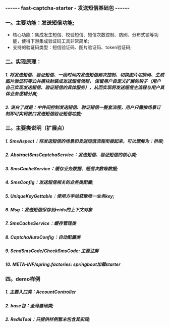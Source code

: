 ### ------ fast-captcha-starter - 发送短信基础包 ------

### 一。主要功能：发送短信功能;
- 核心功能：集成发生短信、校验短信、短信次数控制、防刷、分布式锁等功能，使得下游集成验证码工具非常简单;
- 支持的验证码类型：短信验证码、图片验证码、token验证码;

### 二。实现原理：
<h5> 1. 将发送短信、验证短信、一段时间内发送短信频次控制、切换图片切换码、生成图片验证码等公共模块封装成发送短信流程，
        保留用户自定义扩展的钩子（用户自己实现发送短信、验证短信的具体服务），从而实现将发送短信主流程与用户具体业务逻辑分离;
<h5> 2. 说白了就是：中件间控制发送短信、验证短信一整套流程，用户只需按场景订制即可实现接口发送短信验证短信功能;
        
### 三。主要类说明（扩展点）
<h5> 1. SmsAspect：将发送短信的场景和发送短信流程衔接起来，可以理解为：桥梁;
<h5> 2. AbstractSmsCaptchaService：发送短信、验证短信的核心类;
<h5> 3. SmsCacheService：缓存业务数据、短信次数等数据;
<h5> 4. SmsConfig：发送短信相关的业务类配置;
<h5> 5. UniqueKeyGettable：使用方手动获取唯一业务key;
<h5> 6. Msg：发送短信保存到reids的上下文对象
<h5> 7. SmsCacheService：缓存管理类
<h5> 8. CaptchaAutoConfig：自动配置类
<h5> 9. SendSmsCode/CheckSmsCode: 主要注解
<h5> 10. META-INF/spring.factories: springboot加载starter


### 四。demo样例
<h5> 1. 主要入口类：AccountController
<h5> 2. base包：全局基础类;
<h5> 2. RedisTool：只提供样例暂未包含其实现;
